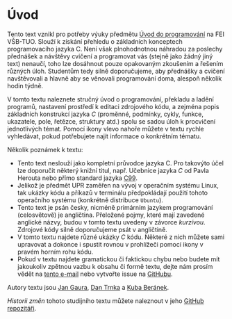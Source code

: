 # Úvod
Tento text vznikl pro potřeby výuky předmětu [Úvod do programování](https://github.com/geordi/upr-course) na FEI VŠB-TUO.
Slouží k získání přehledu o základních konceptech programovacího jazyka C.
Není však plnohodnotnou náhradou za poslechy přednášek a návštěvy cvičení a programovat vás (stejně
jako žádný jiný text) nenaučí, toho lze dosáhnout pouze opakovaným zkoušením a řešením různých úloh.
Studentům tedy silně doporučujeme, aby přednášky a cvičení navštěvovali a hlavně aby se věnovali programování
doma, alespoň několik hodin týdně.

V tomto textu naleznete stručný úvod o programování, překladu a ladění programů, nastavení prostředí
k editaci zdrojového kódu, a zejména popis základních konstrukcí jazyka *C* (proměnné, podmínky,
cykly, funkce, ukazatele, pole, řetězce, struktury atd.) spolu se sadou úloh k procvičení jednotlivých
témat. Pomocí ikony <i class="fa fa-search"></i> vlevo nahoře můžete v textu rychle vyhledávat, pokud
potřebujete najít informace o konkrétním tématu.

Několik poznámek k textu:
- Tento text neslouží jako kompletní průvodce jazyka C. Pro takovýto účel lze doporučit některý
knižní titul, např. Učebnice jazyka *C* od Pavla Herouta nebo přímo standard jazyka [C99](http://www.open-std.org/jtc1/sc22/wg14/www/docs/n1256.pdf).
- Jelikož je předmět UPR zaměřen na vývoj v operačním systému Linux, tak ukázky kódu a příkazů v terminálu
předpokládají použití tohoto operačního systému (konkrétně distribuce `Ubuntu`).
- Tento text je psán česky, nicméně primárním jazykem programování (celosvětově) je angličtina. Přeložené pojmy,
které mají zavedené anglické názvy, budou v tomto textu uvedeny v závorce *kurzívou*. Zdrojové kódy
silně doporučujeme psát v angličtině.
- V tomto textu najdete různé ukázky *C* kódu. Některé z nich můžete sami upravovat a dokonce
i spustit rovnou v prohlížeči pomocí ikony <i class="fa fa-play"></i> v pravém horním rohu kódu.
- Pokud v textu najdete gramatickou či faktickou chybu nebo budete mít jakoukoliv zpětnou vazbu
k obsahu či formě textu, dejte nám prosím vědět na [tento e-mail](mailto:jakub.beranek@vsb.cz?subject=UPR%20skripta%20-%20chyba)
nebo vytvořte issue na [GitHubu](https://github.com/mrlvsb/upr-skripta/issues/new).

Autory textu jsou [Jan Gaura](https://github.com/geordi), [Dan Trnka](https://github.com/trnila) a
[Kuba Beránek](https://github.com/kobzol).

*Historii změn* tohoto studijního textu můžete naleznout v jeho
[GitHub repozitáři](https://github.com/mrlvsb/upr-skripta/commits/master).
